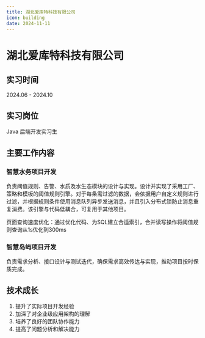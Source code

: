 ```yaml
---
title: 湖北爱库特科技有限公司
icon: building
date: 2024-11-11
---
```


# 湖北爱库特科技有限公司

## 实习时间

2024.06 - 2024.10

## 实习岗位

Java 后端开发实习生

## 主要工作内容

### 智慧水务项目开发
负责阈值规则、告警、水质及水生态模块的设计与实现。设计并实现了采用工厂、策略和模板的阈值规则引擎。对于每条需过滤的数据，会依据用户自定义规则进行过滤，并根据规则条件使用消息队列异步发送消息，并且引入分布式锁防止消息重复消费。该引擎与代码低耦合，可复用于其他项目。

页面查询速度优化：通过优化代码、为SQL建立合适索引，合并读写操作将阈值规则查询从1s优化到300ms

### 智慧岛屿项目开发
负责需求分析、接口设计与测试迭代，确保需求高效传达与实现，推动项目按时保质完成。
## 技术成长

1. 提升了实际项目开发经验
2. 加深了对企业级应用架构的理解
3. 培养了良好的团队协作能力
4. 提高了问题分析和解决能力 